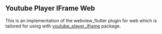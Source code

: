 ## Youtube Player IFrame Web 

This is an implementation of the webview_flutter plugin for web which is tailored for using with [youtube_player_iframe](https://pub.dev/packages/youtube_player_iframe) package.